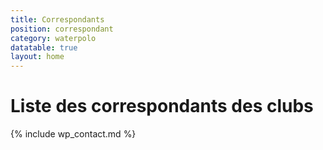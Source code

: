 ```yaml
---
title: Correspondants
position: correspondant
category: waterpolo
datatable: true
layout: home
---
```


# Liste des correspondants des clubs

{% include wp_contact.md %}